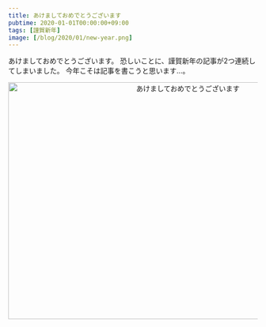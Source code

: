 ```yaml
---
title: あけましておめでとうございます
pubtime: 2020-01-01T00:00:00+09:00
tags: [謹賀新年]
image: [/blog/2020/01/new-year.png]
---
```


あけましておめでとうございます。
恐しいことに、謹賀新年の記事が2つ連続してしまいました。
今年こそは記事を書こうと思います…。

<div style="text-align: center"><img alt="あけましておめでとうございます" src="/blog/2020/01/new-year.png" width="710" height="480" /></div>

